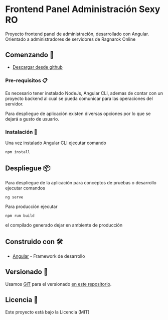 # Frontend Panel Administración Sexy RO

Proyecto frontend panel de administración, desarrollado con Angular.
Orientado a administradores de servidores de Ragnarok Online 

## Comenzando 🚀

+ [Descargar desde github](https://github.com/sebastianchavez/sexy-ro-panel-admin/tree/release) 


### Pre-requisitos 📋
Es necesario tener instalado NodeJs, Angular CLI, ademas de contar con un proyecto backend al cual se pueda comunicar para las operaciones del servidor.

Para despliegue de aplicación existen diversas opciones por lo que se dejará a gusto de usuario.


### Instalación 🔧

Una vez instalado Angular CLI ejecutar comando

```
npm install
```


## Despliegue 📦

Para despliegue de la aplicación para conceptos de pruebas o desarrollo ejecutar comandos

```
ng serve
```

Para producción ejecutar

```
npm run build
```

el compilado generado dejar en ambiente de producción

## Construido con 🛠️

* [Angular](https://angular.io/) - Framework de desarrollo

## Versionado 📌

Usamos [GIT](https://git-scm.com/) para el versionado [en este repositorio](https://github.com/sebastianchavez/sexy-ro-panel-admin).


## Licencia 📄


Este proyecto está bajo la Licencia (MIT)